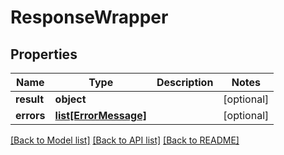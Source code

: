 # ResponseWrapper

## Properties
Name | Type | Description | Notes
------------ | ------------- | ------------- | -------------
**result** | **object** |  | [optional] 
**errors** | [**list[ErrorMessage]**](ErrorMessage.md) |  | [optional] 

[[Back to Model list]](../README.md#documentation-for-models) [[Back to API list]](../README.md#documentation-for-api-endpoints) [[Back to README]](../README.md)


